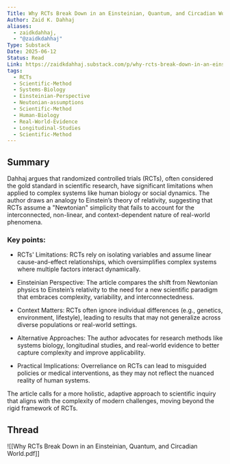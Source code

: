 ```yaml
---
Title: Why RCTs Break Down in an Einsteinian, Quantum, and Circadian World
Author: Zaid K. Dahhaj
aliases:
  - zaidkdahhaj,
  - "@zaidkdahhaj"
Type: Substack
Date: 2025-06-12
Status: Read
Link: https://zaidkdahhaj.substack.com/p/why-rcts-break-down-in-an-einsteinian?r=1yq0ao&utm_medium=ios&triedRedirect=true
tags:
  - RCTs
  - Scientific-Method
  - Systems-Biology
  - Einsteinian-Perspective
  - Neutonian-assumptions
  - Scientific-Method
  - Human-Biology
  - Real-World-Evidence
  - Longitudinal-Studies
  - Scientific-Method
---
```

## Summary

Dahhaj argues that randomized controlled trials (RCTs), often considered the gold standard in scientific research, have significant limitations when applied to complex systems like human biology or social dynamics. The author draws an analogy to Einstein’s theory of relativity, suggesting that RCTs assume a "Newtonian" simplicity that fails to account for the interconnected, non-linear, and context-dependent nature of real-world phenomena.

### Key points:

- RCTs' Limitations: RCTs rely on isolating variables and assume linear cause-and-effect relationships, which oversimplifies complex systems where multiple factors interact dynamically.
    
- Einsteinian Perspective: The article compares the shift from Newtonian physics to Einstein’s relativity to the need for a new scientific paradigm that embraces complexity, variability, and interconnectedness.
    
- Context Matters: RCTs often ignore individual differences (e.g., genetics, environment, lifestyle), leading to results that may not generalize across diverse populations or real-world settings.
    
- Alternative Approaches: The author advocates for research methods like systems biology, longitudinal studies, and real-world evidence to better capture complexity and improve applicability.
    
- Practical Implications: Overreliance on RCTs can lead to misguided policies or medical interventions, as they may not reflect the nuanced reality of human systems.
    

The article calls for a more holistic, adaptive approach to scientific inquiry that aligns with the complexity of modern challenges, moving beyond the rigid framework of RCTs.

## Thread

![[Why RCTs Break Down in an Einsteinian, Quantum, and Circadian World.pdf]]